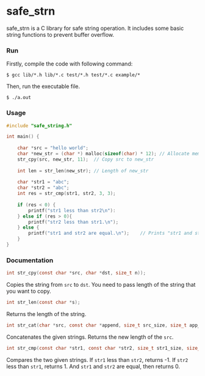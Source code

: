 # safe_strn

safe_strn is a C library for safe string operation. It includes some basic string functions to prevent buffer overflow.

### Run

Firstly, compile the code with following command:

```shell
$ gcc lib/*.h lib/*.c test/*.h test/*.c example/*
```

Then, run the executable file.

```shell
$ ./a.out
```

### Usage

```c
#include "safe_string.h"

int main() {
    
    char *src = "hello world";
    char *new_str = (char *) malloc(sizeof(char) * 12); // Allocate memory for string
    str_cpy(src, new_str, 11);  // Copy src to new_str
    
    int len = str_len(new_str); // Length of new_str
    
    char *str1 = "abc";
    char *str2 = "abc";
    int res = str_cmp(str1, str2, 3, 3);
    
    if (res < 0) {
        printf("str1 less than str2\n"): 
    } else if (res > 0){
        printf("str2 less than str1.\n");
    } else {
        printf("str1 and str2 are equal.\n");    // Prints "str1 and str2 are equal."
    }
}
```

### Documentation

```C
int str_cpy(const char *src, char *dst, size_t n));
```

Copies the string from `src` to `dst`. You need to pass length of the string that you want to copy. 

```C
int str_len(const char *s);
```

Returns the length of the string. 

```C
int str_cat(char *src, const char *append, size_t src_size, size_t app_size);
```

Concatenates the given strings. Returns the new length of the `src`. 

```c
int str_cmp(const char *str1, const char *str2, size_t str1_size, size_t str2_size);
```

Compares the two given strings. If `str1` less than `str2`, returns -1. If `str2` less than `str1`, returns 1. And `str1` and `str2` are equal, then returns 0.